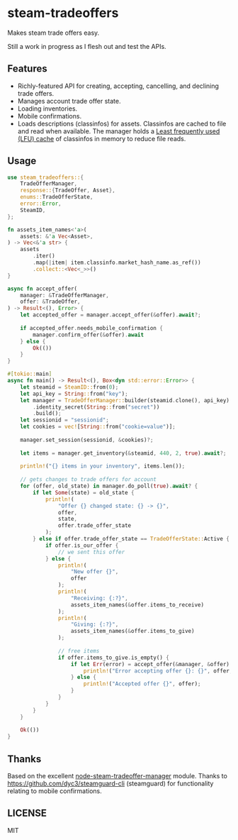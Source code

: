 # steam-tradeoffers

Makes steam trade offers easy.

Still a work in progress as I flesh out and test the APIs.

## Features
- Richly-featured API for creating, accepting, cancelling, and declining trade offers.
- Manages account trade offer state.
- Loading inventories.
- Mobile confirmations.
- Loads descriptions (classinfos) for assets. Classinfos are cached to file and read when available. The manager holds a [Least frequently used (LFU) cache](https://en.wikipedia.org/wiki/Least_frequently_used) of classinfos in memory to reduce file reads.

## Usage
```rs
use steam_tradeoffers::{
    TradeOfferManager,
    response::{TradeOffer, Asset},
    enums::TradeOfferState,
    error::Error,
    SteamID,
};

fn assets_item_names<'a>(
    assets: &'a Vec<Asset>,
) -> Vec<&'a str> {
    assets
        .iter()
        .map(|item| item.classinfo.market_hash_name.as_ref())
        .collect::<Vec<_>>()
}

async fn accept_offer(
    manager: &TradeOfferManager,
    offer: &TradeOffer,
) -> Result<(), Error> {
    let accepted_offer = manager.accept_offer(&offer).await?;
    
    if accepted_offer.needs_mobile_confirmation {
        manager.confirm_offer(&offer).await
    } else {
        Ok(())
    }
}

#[tokio::main]
async fn main() -> Result<(), Box<dyn std::error::Error>> {
    let steamid = SteamID::from(0);
    let api_key = String::from("key");
    let manager = TradeOfferManager::builder(steamid.clone(), api_key)
        .identity_secret(String::from("secret"))
        .build();
    let sessionid = "sessionid";
    let cookies = vec![String::from("cookie=value")];
    
    manager.set_session(sessionid, &cookies)?;
    
    let items = manager.get_inventory(&steamid, 440, 2, true).await?;
    
    println!("{} items in your inventory", items.len());
    
    // gets changes to trade offers for account
    for (offer, old_state) in manager.do_poll(true).await? {
        if let Some(state) = old_state {
            println!(
                "Offer {} changed state: {} -> {}",
                offer,
                state,
                offer.trade_offer_state
            );
        } else if offer.trade_offer_state == TradeOfferState::Active {
            if offer.is_our_offer {
                // we sent this offer
            } else {
                println!(
                    "New offer {}",
                    offer
                );
                println!(
                    "Receiving: {:?}",
                    assets_item_names(&offer.items_to_receive)
                );
                println!(
                    "Giving: {:?}",
                    assets_item_names(&offer.items_to_give)
                );
                
                // free items
                if offer.items_to_give.is_empty() {
                    if let Err(error) = accept_offer(&manager, &offer).await {
                        println!("Error accepting offer {}: {}", offer, error);
                    } else {
                        println!("Accepted offer {}", offer);
                    }
                }
            }
        }
    }
    
    Ok(())
}
```

## Thanks

Based on the excellent [node-steam-tradeoffer-manager](https://github.com/DoctorMcKay/node-steam-tradeoffer-manager) module. Thanks to https://github.com/dyc3/steamguard-cli (steamguard) for functionality relating to mobile confirmations.

## LICENSE

MIT